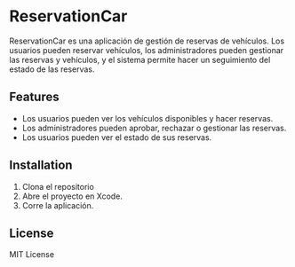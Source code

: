 # ReservationCar

ReservationCar es una aplicación de gestión de reservas de vehículos. Los usuarios pueden reservar vehículos, los administradores pueden gestionar las reservas y vehículos, y el sistema permite hacer un seguimiento del estado de las reservas.

## Features
- Los usuarios pueden ver los vehículos disponibles y hacer reservas.
- Los administradores pueden aprobar, rechazar o gestionar las reservas.
- Los usuarios pueden ver el estado de sus reservas.

## Installation
1. Clona el repositorio
2. Abre el proyecto en Xcode.
3. Corre la aplicación.

## License
MIT License
